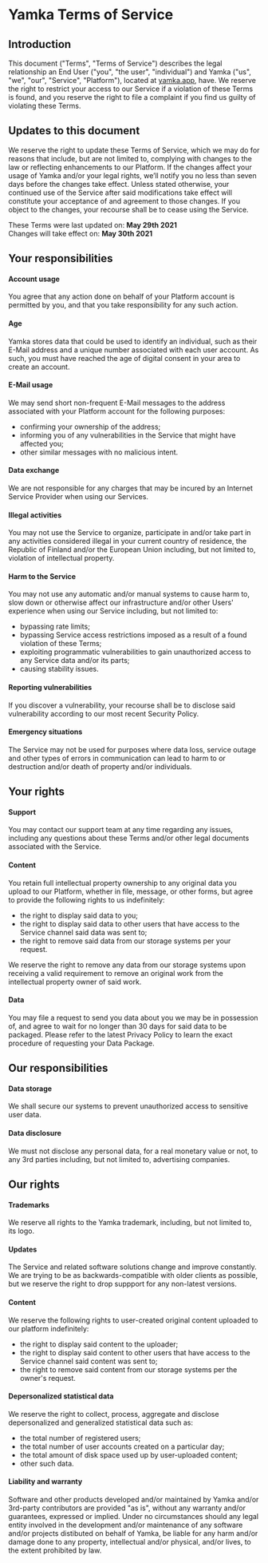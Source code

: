 # Yamka Terms of Service


## Introduction
This document ("Terms", "Terms of Service") describes the legal relationship an End User ("you", "the user", "individual") and Yamka ("us", "we", "our", "Service", "Platform"), located at [yamka.app](https://yamka.app), have. We reserve the right to restrict your access to our Service if a violation of these Terms is found, and you reserve the right to file a complaint if you find us guilty of violating these Terms.


## Updates to this document
We reserve the right to update these Terms of Service, which we may do for reasons that include, but are not limited to, complying with changes to the law or reflecting enhancements to our Platform. If the changes affect your usage of Yamka and/or your legal rights, we’ll notify you no less than seven days before the changes take effect. Unless stated otherwise, your continued use of the Service after said modifications take effect will constitute your acceptance of and agreement to those changes. If you object to the changes, your recourse shall be to cease using the Service.

These Terms were last updated on: **May 29th 2021**\
Changes will take effect on: **May 30th 2021**


## Your responsibilities
#### Account usage
You agree that any action done on behalf of your Platform account is permitted by you, and that you take responsibility for any such action.
#### Age
Yamka stores data that could be used to identify an individual, such as their E-Mail address and a unique number associated with each user account. As such, you must have reached the age of digital consent in your area to create an account.


#### E-Mail usage
We may send short non-frequent E-Mail messages to the address associated with your Platform account for the following purposes:
  - confirming your ownership of the address;
  - informing you of any vulnerabilities in the Service that might have affected you;
  - other similar messages with no malicious intent.

#### Data exchange
We are not responsible for any charges that may be incured by an Internet Service Provider when using our Services.

#### Illegal activities
You may not use the Service to organize, participate in and/or take part in any activities considered illegal in your current country of residence, the Republic of Finland and/or the European Union including, but not limited to, violation of intellectual property.

#### Harm to the Service
You may not use any automatic and/or manual systems to cause harm to, slow down or otherwise affect our infrastructure and/or other Users' experience when using our Service including, but not limited to:
  - bypassing rate limits;
  - bypassing Service access restrictions imposed as a result of a found violation of these Terms;
  - exploiting programmatic vulnerabilities to gain unauthorized access to any Service data and/or its parts;
  - causing stability issues.

#### Reporting vulnerabilities
If you discover a vulnerability, your recourse shall be to disclose said vulnerability according to our most recent Security Policy.

#### Emergency situations
The Service may not be used for purposes where data loss, service outage and other types of errors in communication can lead to harm to or destruction and/or death of property and/or individuals.


## Your rights
#### Support
You may contact our support team at any time regarding any issues, including any questions about these Terms and/or other legal documents associated with the Service.
#### Content
You retain full intellectual property ownership to any original data you upload to our Platform, whether in file, message, or other forms, but agree to provide the following rights to us indefinitely:
  - the right to display said data to you;
  - the right to display said data to other users that have access to the Service channel said data was sent to;
  - the right to remove said data from our storage systems per your request.

We reserve the right to remove any data from our storage systems upon receiving a valid requirement to remove an original work from the intellectual property owner of said work.
#### Data
You may file a request to send you data about you we may be in possession of, and agree to wait for no longer than 30 days for said data to be packaged. Please refer to the latest Privacy Policy to learn the exact procedure of requesting your Data Package.


## Our responsibilities
#### Data storage
We shall secure our systems to prevent unauthorized access to sensitive user data.

#### Data disclosure
We must not disclose any personal data, for a real monetary value or not, to any 3rd parties including, but not limited to, advertising companies.


## Our rights
#### Trademarks
We reserve all rights to the Yamka trademark, including, but not limited to, its logo.

#### Updates
The Service and related software solutions change and improve constantly. We are trying to be as backwards-compatible with older clients as possible, but we reserve the right to drop suppport for any non-latest versions.

#### Content
We reserve the following rights to user-created original content uploaded to our platform indefinitely:
  - the right to display said content to the uploader;
  - the right to display said content to other users that have access to the Service channel said content was sent to;
  - the right to remove said content from our storage systems per the owner's request.

#### Depersonalized statistical data
We reserve the right to collect, process, aggregate and disclose depersonalized and generalized statistical data such as:
  - the total number of registered users;
  - the total number of user accounts created on a particular day;
  - the total amount of disk space used up by user-uploaded content;
  - other such data.

#### Liability and warranty
Software and other products developed and/or maintained by Yamka and/or 3rd-party contributors are provided "as is", without any warranty and/or guarantees, expressed or implied. Under no circumstances should any legal entity involved in the development and/or maintenance of any software and/or projects distibuted on behalf of Yamka, be liable for any harm and/or damage done to any property, intellectual and/or physical, and/or lives, to the extent prohibited by law.
